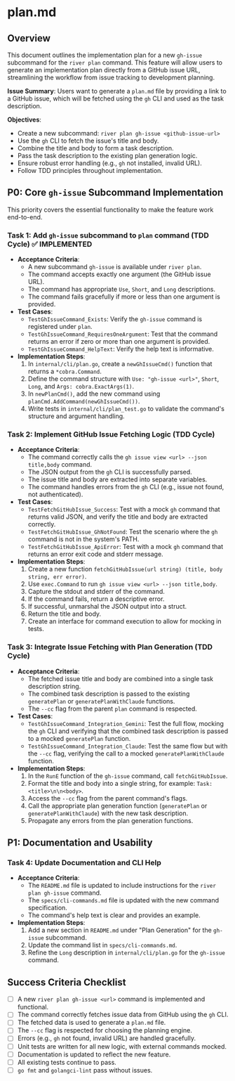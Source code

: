 # plan.md

## Overview

This document outlines the implementation plan for a new `gh-issue` subcommand for the `river plan` command. This feature will allow users to generate an implementation plan directly from a GitHub issue URL, streamlining the workflow from issue tracking to development planning.

**Issue Summary**: Users want to generate a `plan.md` file by providing a link to a GitHub issue, which will be fetched using the `gh` CLI and used as the task description.

**Objectives**:
- Create a new subcommand: `river plan gh-issue <github-issue-url>`
- Use the `gh` CLI to fetch the issue's title and body.
- Combine the title and body to form a task description.
- Pass the task description to the existing plan generation logic.
- Ensure robust error handling (e.g., `gh` not installed, invalid URL).
- Follow TDD principles throughout implementation.

## P0: Core `gh-issue` Subcommand Implementation

This priority covers the essential functionality to make the feature work end-to-end.

### Task 1: Add `gh-issue` subcommand to `plan` command (TDD Cycle) ✅ IMPLEMENTED

- **Acceptance Criteria**:
    - A new subcommand `gh-issue` is available under `river plan`.
    - The command accepts exactly one argument (the GitHub issue URL).
    - The command has appropriate `Use`, `Short`, and `Long` descriptions.
    - The command fails gracefully if more or less than one argument is provided.
- **Test Cases**:
    - `TestGhIssueCommand_Exists`: Verify the `gh-issue` command is registered under `plan`.
    - `TestGhIssueCommand_RequiresOneArgument`: Test that the command returns an error if zero or more than one argument is provided.
    - `TestGhIssueCommand_HelpText`: Verify the help text is informative.
- **Implementation Steps**:
    1. In `internal/cli/plan.go`, create a `newGhIssueCmd()` function that returns a `*cobra.Command`.
    2. Define the command structure with `Use: "gh-issue <url>"`, `Short`, `Long`, and `Args: cobra.ExactArgs(1)`.
    3. In `newPlanCmd()`, add the new command using `planCmd.AddCommand(newGhIssueCmd())`.
    4. Write tests in `internal/cli/plan_test.go` to validate the command's structure and argument handling.

### Task 2: Implement GitHub Issue Fetching Logic (TDD Cycle)

- **Acceptance Criteria**:
    - The command correctly calls the `gh issue view <url> --json title,body` command.
    - The JSON output from the `gh` CLI is successfully parsed.
    - The issue title and body are extracted into separate variables.
    - The command handles errors from the `gh` CLI (e.g., issue not found, not authenticated).
- **Test Cases**:
    - `TestFetchGitHubIssue_Success`: Test with a mock `gh` command that returns valid JSON, and verify the title and body are extracted correctly.
    - `TestFetchGitHubIssue_GhNotFound`: Test the scenario where the `gh` command is not in the system's PATH.
    - `TestFetchGitHubIssue_ApiError`: Test with a mock `gh` command that returns an error exit code and stderr message.
- **Implementation Steps**:
    1. Create a new function `fetchGitHubIssue(url string) (title, body string, err error)`.
    2. Use `exec.Command` to run `gh issue view <url> --json title,body`.
    3. Capture the stdout and stderr of the command.
    4. If the command fails, return a descriptive error.
    5. If successful, unmarshal the JSON output into a struct.
    6. Return the title and body.
    7. Create an interface for command execution to allow for mocking in tests.

### Task 3: Integrate Issue Fetching with Plan Generation (TDD Cycle)

- **Acceptance Criteria**:
    - The fetched issue title and body are combined into a single task description string.
    - The combined task description is passed to the existing `generatePlan` or `generatePlanWithClaude` functions.
    - The `--cc` flag from the parent `plan` command is respected.
- **Test Cases**:
    - `TestGhIssueCommand_Integration_Gemini`: Test the full flow, mocking the `gh` CLI and verifying that the combined task description is passed to a mocked `generatePlan` function.
    - `TestGhIssueCommand_Integration_Claude`: Test the same flow but with the `--cc` flag, verifying the call to a mocked `generatePlanWithClaude` function.
- **Implementation Steps**:
    1. In the `RunE` function of the `gh-issue` command, call `fetchGitHubIssue`.
    2. Format the title and body into a single string, for example: `Task: <title>\n\n<body>`.
    3. Access the `--cc` flag from the parent command's flags.
    4. Call the appropriate plan generation function (`generatePlan` or `generatePlanWithClaude`) with the new task description.
    5. Propagate any errors from the plan generation functions.

## P1: Documentation and Usability

### Task 4: Update Documentation and CLI Help

- **Acceptance Criteria**:
    - The `README.md` file is updated to include instructions for the `river plan gh-issue` command.
    - The `specs/cli-commands.md` file is updated with the new command specification.
    - The command's help text is clear and provides an example.
- **Implementation Steps**:
    1. Add a new section in `README.md` under "Plan Generation" for the `gh-issue` subcommand.
    2. Update the command list in `specs/cli-commands.md`.
    3. Refine the `Long` description in `internal/cli/plan.go` for the `gh-issue` command.

## Success Criteria Checklist

- [ ] A new `river plan gh-issue <url>` command is implemented and functional.
- [ ] The command correctly fetches issue data from GitHub using the `gh` CLI.
- [ ] The fetched data is used to generate a `plan.md` file.
- [ ] The `--cc` flag is respected for choosing the planning engine.
- [ ] Errors (e.g., `gh` not found, invalid URL) are handled gracefully.
- [ ] Unit tests are written for all new logic, with external commands mocked.
- [ ] Documentation is updated to reflect the new feature.
- [ ] All existing tests continue to pass.
- [ ] `go fmt` and `golangci-lint` pass without issues.